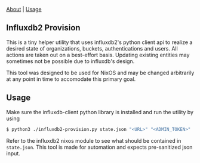 [About](#influxdb2-provision) \| [Usage](#usage)

## Influxdb2 Provision

This is a tiny helper utility that uses influxdb2's python client api to realize
a desired state of organizations, buckets, authentications and users.
All actions are taken out on a best-effort basis. Updating existing entities
may sometimes not be possible due to influxdb's design.

This tool was designed to be used for NixOS and may be changed arbitrarily
at any point in time to accomodate this primary goal.

## Usage

Make sure the influxdb-client python library is installed and run the utility by using

```bash
$ python3 ./influxdb2-provision.py state.json "<URL>" "<ADMIN_TOKEN>"
```

Refer to the influxdb2 nixos module to see what should be contained in `state.json`.
This tool is made for automation and expects pre-sanitized json input.
